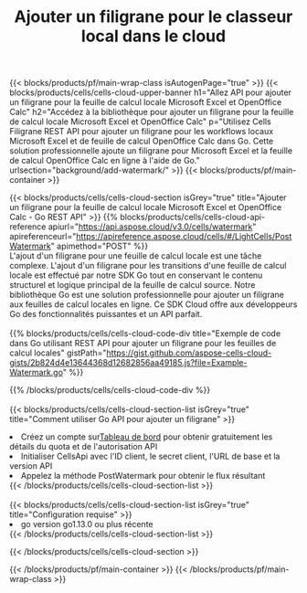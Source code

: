 ﻿---
title: Ajouter un filigrane pour le classeur local dans le cloud
description:  API Cloud et SDK pour ajouter un filigrane pour Microsoft Excel et OpenOffice Calc. Ajout d'un filigrane pour les feuilles de calcul locales par le Cells Cloud API. Le SDK prend en charge les types de langages de développement. Ils incluent Android, C#, Go, Java, NodeJS, Perl, PHP, Python, Ruby et Swift.
url: /fr/go/background/add-watermark/
---
{{< blocks/products/pf/main-wrap-class isAutogenPage="true" >}}
{{< blocks/products/cells/cells-cloud-upper-banner h1="Allez API pour ajouter un filigrane pour la feuille de calcul locale Microsoft Excel et OpenOffice Calc" h2="Accédez à la bibliothèque pour ajouter un filigrane pour la feuille de calcul locale Microsoft Excel et OpenOffice Calc" p="Utilisez Cells Filigrane REST API pour ajouter un filigrane pour les workflows locaux Microsoft Excel et de feuille de calcul OpenOffice Calc dans Go. Cette solution professionnelle ajoute un filigrane pour Microsoft Excel et la feuille de calcul OpenOffice Calc en ligne à l\'aide de Go." urlsection="background/add-watermark/" >}}
{{< blocks/products/pf/main-container >}}

{{< blocks/products/cells/cells-cloud-section isGrey="true" title="Ajouter un filigrane pour la feuille de calcul locale Microsoft Excel et OpenOffice Calc - Go REST API" >}}
{{% blocks/products/cells/cells-cloud-api-reference apiurl="https://api.aspose.cloud/v3.0/cells/watermark" apireferenceurl="https://apireference.aspose.cloud/cells/#/LightCells/PostWatermark" apimethod="POST" %}}
<br/>
L'ajout d'un filigrane pour une feuille de calcul locale est une tâche complexe. L'ajout d'un filigrane pour les transitions d'une feuille de calcul locale est effectué par notre SDK Go tout en conservant le contenu structurel et logique principal de la feuille de calcul source. Notre bibliothèque Go est une solution professionnelle pour ajouter un filigrane aux feuilles de calcul locales en ligne. Ce SDK Cloud offre aux développeurs Go des fonctionnalités puissantes et un API parfait.
<br/>
<br/>
{{% blocks/products/cells/cells-cloud-code-div title="Exemple de code dans Go utilisant REST API pour ajouter un filigrane pour les feuilles de calcul locales" gistPath="https://gist.github.com/aspose-cells-cloud-gists/2b824d4e13644368d12682856aa49185.js?file=Example-Watermark.go" %}}
  
{{% /blocks/products/cells/cells-cloud-code-div %}}
<br/>
<br/>
{{< blocks/products/cells/cells-cloud-section-list isGrey="true" title="Comment utiliser Go API pour ajouter un filigrane" >}}
<li> Créez un compte sur<a href="https://dashboard.aspose.cloud/">Tableau de bord</a> pour obtenir gratuitement les détails du quota et de l'autorisation API</li>
<li>Initialiser CellsApi avec l'ID client, le secret client, l'URL de base et la version API</li>
<li>Appelez la méthode PostWatermark pour obtenir le flux résultant</li>
{{< /blocks/products/cells/cells-cloud-section-list >}}
<br/>
<br/>
{{< blocks/products/cells/cells-cloud-section-list isGrey="true" title="Configuration requise" >}}
<li>go version go1.13.0 ou plus récente</li>
{{< /blocks/products/cells/cells-cloud-section-list >}}

{{< /blocks/products/cells/cells-cloud-section >}}

{{< /blocks/products/pf/main-container >}}
{{< /blocks/products/pf/main-wrap-class >}}
